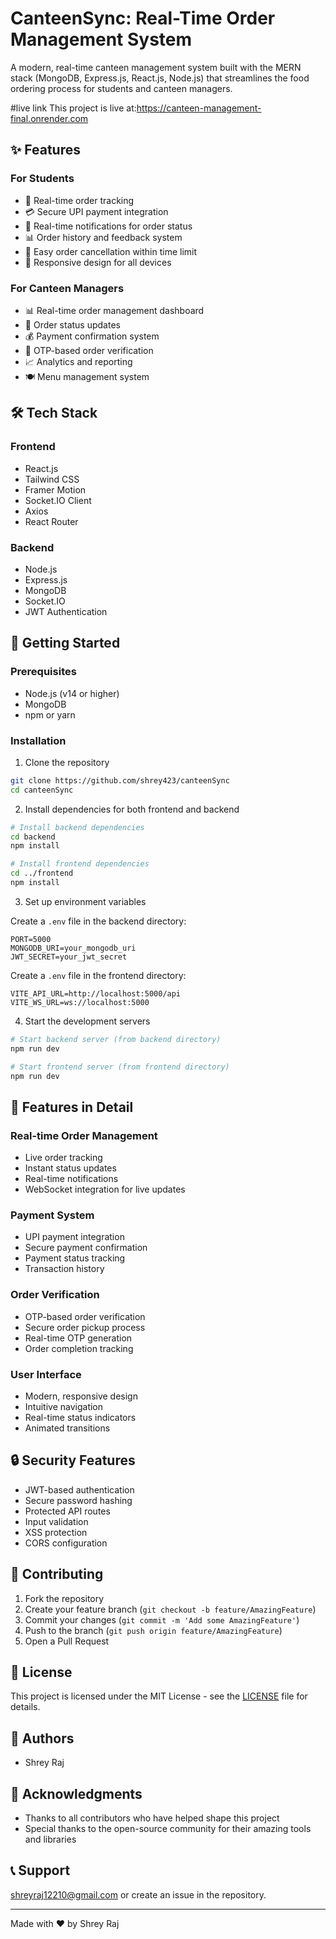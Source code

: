 # CanteenSync: Real-Time Order Management System

A modern, real-time canteen management system built with the MERN stack (MongoDB, Express.js, React.js, Node.js) that streamlines the food ordering process for students and canteen managers.

#live link
This project is live at:https://canteen-management-final.onrender.com

## ✨ Features

### For Students
- 📱 Real-time order tracking
- 💳 Secure UPI payment integration
- 🔔 Real-time notifications for order status
- 📊 Order history and feedback system
- 🎯 Easy order cancellation within time limit
- 📱 Responsive design for all devices

### For Canteen Managers
- 📊 Real-time order management dashboard
- 🔄 Order status updates
- 💰 Payment confirmation system
- 📱 OTP-based order verification
- 📈 Analytics and reporting
- 🍽️ Menu management system

## 🛠️ Tech Stack

### Frontend
- React.js
- Tailwind CSS
- Framer Motion
- Socket.IO Client
- Axios
- React Router

### Backend
- Node.js
- Express.js
- MongoDB
- Socket.IO
- JWT Authentication

## 🚀 Getting Started

### Prerequisites
- Node.js (v14 or higher)
- MongoDB
- npm or yarn

### Installation

1. Clone the repository
```bash
git clone https://github.com/shrey423/canteenSync
cd canteenSync
```

2. Install dependencies for both frontend and backend
```bash
# Install backend dependencies
cd backend
npm install

# Install frontend dependencies
cd ../frontend
npm install
```

3. Set up environment variables

Create a `.env` file in the backend directory:
```
PORT=5000
MONGODB_URI=your_mongodb_uri
JWT_SECRET=your_jwt_secret
```

Create a `.env` file in the frontend directory:
```
VITE_API_URL=http://localhost:5000/api
VITE_WS_URL=ws://localhost:5000
```

4. Start the development servers

```bash
# Start backend server (from backend directory)
npm run dev

# Start frontend server (from frontend directory)
npm run dev
```

## 📱 Features in Detail

### Real-time Order Management
- Live order tracking
- Instant status updates
- Real-time notifications
- WebSocket integration for live updates

### Payment System
- UPI payment integration
- Secure payment confirmation
- Payment status tracking
- Transaction history

### Order Verification
- OTP-based order verification
- Secure order pickup process
- Real-time OTP generation
- Order completion tracking

### User Interface
- Modern, responsive design
- Intuitive navigation
- Real-time status indicators
- Animated transitions

## 🔒 Security Features

- JWT-based authentication
- Secure password hashing
- Protected API routes
- Input validation
- XSS protection
- CORS configuration

## 🤝 Contributing

1. Fork the repository
2. Create your feature branch (`git checkout -b feature/AmazingFeature`)
3. Commit your changes (`git commit -m 'Add some AmazingFeature'`)
4. Push to the branch (`git push origin feature/AmazingFeature`)
5. Open a Pull Request

## 📝 License

This project is licensed under the MIT License - see the [LICENSE](LICENSE) file for details.

## 👥 Authors

- Shrey Raj

## 🙏 Acknowledgments

- Thanks to all contributors who have helped shape this project
- Special thanks to the open-source community for their amazing tools and libraries

## 📞 Support
shreyraj12210@gmail.com or create an issue in the repository.

---

Made with ❤️ by Shrey Raj